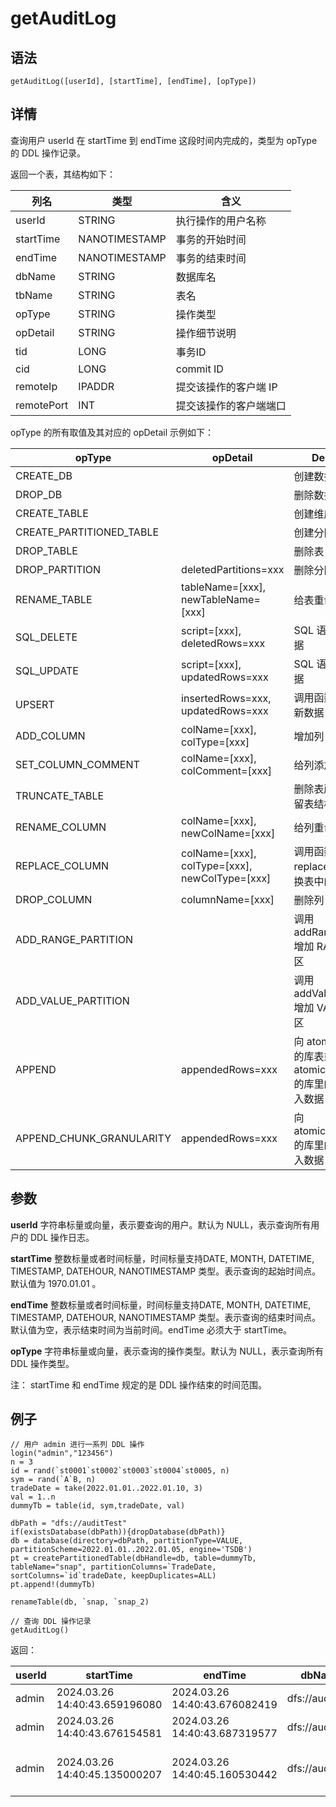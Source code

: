 # getAuditLog

## 语法

`getAuditLog([userId], [startTime], [endTime], [opType])`

## 详情

查询用户 userId 在 startTime 到 endTime 这段时间内完成的，类型为 opType 的 DDL 操作记录。

返回一个表，其结构如下：

| 列名 | 类型 | 含义 |
| --- | --- | --- |
| userId | STRING | 执行操作的用户名称 |
| startTime | NANOTIMESTAMP | 事务的开始时间 |
| endTime | NANOTIMESTAMP | 事务的结束时间 |
| dbName | STRING | 数据库名 |
| tbName | STRING | 表名 |
| opType | STRING | 操作类型 |
| opDetail | STRING | 操作细节说明 |
| tid | LONG | 事务ID |
| cid | LONG | commit ID |
| remoteIp | IPADDR | 提交该操作的客户端 IP |
| remotePort | INT | 提交该操作的客户端端口 |

opType 的所有取值及其对应的 opDetail 示例如下：

| opType | opDetail | Description |
| --- | --- | --- |
| CREATE\_DB |  | 创建数据库 |
| DROP\_DB |  | 删除数据库 |
| CREATE\_TABLE |  | 创建维度表 |
| CREATE\_PARTITIONED\_TABLE |  | 创建分区表 |
| DROP\_TABLE |  | 删除表 |
| DROP\_PARTITION | deletedPartitions=xxx | 删除分区 |
| RENAME\_TABLE | tableName=[xxx], newTableName=[xxx] | 给表重命名 |
| SQL\_DELETE | script=[xxx], deletedRows=xxx | SQL 语句 delete 数据 |
| SQL\_UPDATE | script=[xxx], updatedRows=xxx | SQL 语句 update 数据 |
| UPSERT | insertedRows=xxx, updatedRows=xxx | 调用函数 upsert! 更新数据 |
| ADD\_COLUMN | colName=[xxx], colType=[xxx] | 增加列 |
| SET\_COLUMN\_COMMENT | colName=[xxx], colComment=[xxx] | 给列添加注释 |
| TRUNCATE\_TABLE |  | 删除表所有数据并保留表结构 |
| RENAME\_COLUMN | colName=[xxx], newColName=[xxx] | 给列重命名 |
| REPLACE\_COLUMN | colName=[xxx], colType=[xxx], newColType=[xxx] | 调用函数 replaceColumn! 替换表中的列 |
| DROP\_COLUMN | columnName=[xxx] | 删除列 |
| ADD\_RANGE\_PARTITION |  | 调用 addRangePartitions 增加 RANGE 类型分区 |
| ADD\_VALUE\_PARTITION |  | 调用 addValuePartitions 增加 VALUE 类型分区 |
| APPEND | appendedRows=xxx | 向 atomic='TRANS’ 的库表或向 atomic='CHUNKS’ 的库里的维度表中写入数据 |
| APPEND\_CHUNK\_GRANULARITY | appendedRows=xxx | 向 atomic='CHUNKS’ 的库里的分区表中写入数据 |

## 参数

**userId** 字符串标量或向量，表示要查询的用户。默认为 NULL，表示查询所有用户的 DDL 操作日志。

**startTime** 整数标量或者时间标量，时间标量支持DATE, MONTH, DATETIME, TIMESTAMP, DATEHOUR,
NANOTIMESTAMP 类型。表示查询的起始时间点。默认值为 1970.01.01 。

**endTime** 整数标量或者时间标量，时间标量支持DATE, MONTH, DATETIME, TIMESTAMP, DATEHOUR,
NANOTIMESTAMP 类型。表示查询的结束时间点。默认值为空，表示结束时间为当前时间。endTime 必须大于 startTime。

**opType** 字符串标量或向量，表示查询的操作类型。默认为 NULL，表示查询所有 DDL 操作类型。

注： startTime 和 endTime 规定的是 DDL 操作结束的时间范围。

## 例子

```
// 用户 admin 进行一系列 DDL 操作
login("admin","123456")
n = 3
id = rand(`st0001`st0002`st0003`st0004`st0005, n)
sym = rand(`A`B, n)
tradeDate = take(2022.01.01..2022.01.10, 3)
val = 1..n
dummyTb = table(id, sym,tradeDate, val)

dbPath = "dfs://auditTest"
if(existsDatabase(dbPath)){dropDatabase(dbPath)}
db = database(directory=dbPath, partitionType=VALUE, partitionScheme=2022.01.01..2022.01.05, engine='TSDB')
pt = createPartitionedTable(dbHandle=db, table=dummyTb, tableName="snap", partitionColumns=`TradeDate, sortColumns=`id`tradeDate, keepDuplicates=ALL)
pt.append!(dummyTb)

renameTable(db, `snap, `snap_2)

// 查询 DDL 操作记录
getAuditLog()
```

返回：

| userId | startTime | endTime | dbName | tbName | opType | opDetail | tid | cid | remoteIp |
| --- | --- | --- | --- | --- | --- | --- | --- | --- | --- |
| admin | 2024.03.26 14:40:43.659196080 | 2024.03.26 14:40:43.676082419 | dfs://auditTest |  | CREATE\_DB |  | 1 | 1 | 192.168.0.140 |
| admin | 2024.03.26 14:40:43.676154581 | 2024.03.26 14:40:43.687319577 | dfs://auditTest | snap | CREATE\_PARTITIONED\_TABLE |  | 2 | 2 | 192.168.0.140 |
| admin | 2024.03.26 14:40:45.135000207 | 2024.03.26 14:40:45.160530442 | dfs://auditTest | snap | RENAME\_TABLE | tableName=[snap], newTableName=[snap\_2] | 4 | 4 | 192.168.0.14 |

